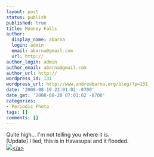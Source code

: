 ```yaml
---
layout: post
status: publish
published: true
title: Mooney Falls
author:
  display_name: abarna
  login: admin
  email: abarna@gmail.com
  url: http://
author_login: admin
author_email: abarna@gmail.com
author_url: http://
wordpress_id: 131
wordpress_url: http://www.andrewbarna.org/blog/?p=131
date: '2008-08-19 23:01:02 -0700'
date_gmt: '2008-08-20 07:01:02 -0700'
categories:
- Periodic Photo
tags: []
comments: []
---
```

<p>Quite high... I'm not telling you where it is.<br &#47;>[Update] I lied, this is in Havasupai and it flooded.<br &#47;><a href="http:&#47;&#47;andrewbarna.org&#47;photos&#47;gallery&#47;main.php?g2_view=core.DownloadItem&g2_itemId=17073"><img src="http:&#47;&#47;andrewbarna.org&#47;photos&#47;gallery&#47;main.php?g2_view=core.DownloadItem&g2_itemId=17074&g2_serialNumber=2"><&#47;a></p>
